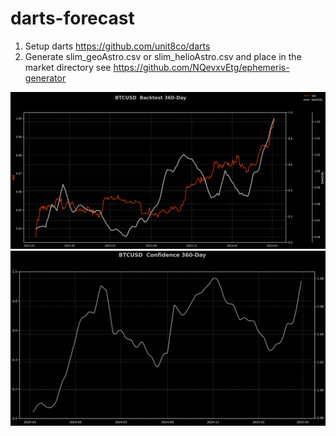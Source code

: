 # darts-forecast

1. Setup darts https://github.com/unit8co/darts
2. Generate slim_geoAstro.csv or slim_helioAstro.csv and place in the market directory see https://github.com/NQevxvEtg/ephemeris-generator


![backtest](https://github.com/NQevxvEtg/darts-forecast/blob/main/image/BTCUSD%20%20Backtest%20360-Day.png)
![live](https://github.com/NQevxvEtg/darts-forecast/blob/main/image/BTCUSD%20%20Confidence%20360-Day.png)
